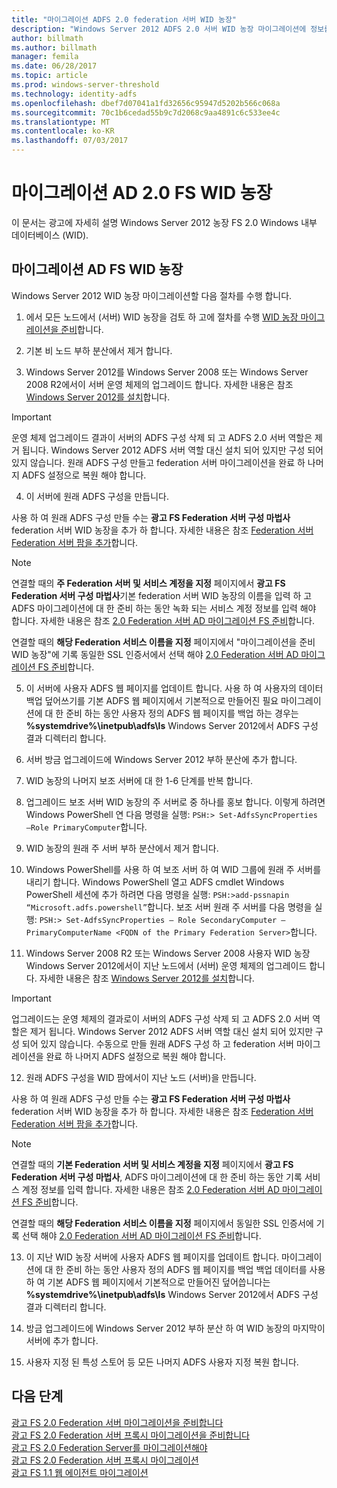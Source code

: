 ```yaml
---
title: "마이그레이션 ADFS 2.0 federation 서버 WID 농장"
description: "Windows Server 2012 ADFS 2.0 서버 WID 농장 마이그레이션에 정보를 제공 합니다."
author: billmath
ms.author: billmath
manager: femila
ms.date: 06/28/2017
ms.topic: article
ms.prod: windows-server-threshold
ms.technology: identity-adfs
ms.openlocfilehash: dbef7d07041a1fd32656c95947d5202b566c068a
ms.sourcegitcommit: 70c1b6cedad55b9c7d2068c9aa4891c6c533ee4c
ms.translationtype: MT
ms.contentlocale: ko-KR
ms.lasthandoff: 07/03/2017
---
```

# <a name="migrate-an-ad-fs-20-wid-farm"></a>마이그레이션 AD 2.0 FS WID 농장  
이 문서는 광고에 자세히 설명 Windows Server 2012 농장 FS 2.0 Windows 내부 데이터베이스 (WID).

## <a name="migrate-an-ad-fs-wid-farm"></a>마이그레이션 AD FS WID 농장
Windows Server 2012 WID 농장 마이그레이션할 다음 절차를 수행 합니다.  
  
1.  에서 모든 노드에서 (서버) WID 농장을 검토 하 고에 절차를 수행 [WID 농장 마이그레이션을 준비](prepare-to-migrate-a-wid-farm.md)합니다.  
  
2.  기본 비 노드 부하 분산에서 제거 합니다.  
  
3.  Windows Server 2012를 Windows Server 2008 또는 Windows Server 2008 R2에서이 서버 운영 체제의 업그레이드 합니다. 자세한 내용은 참조 [Windows Server 2012를 설치](https://technet.microsoft.com/library/jj134246.aspx)합니다.  
  
> [!IMPORTANT]
>  운영 체제 업그레이드 결과이 서버의 ADFS 구성 삭제 되 고 ADFS 2.0 서버 역할은 제거 됩니다. Windows Server 2012 ADFS 서버 역할 대신 설치 되어 있지만 구성 되어 있지 않습니다. 원래 ADFS 구성 만들고 federation 서버 마이그레이션을 완료 하 나머지 ADFS 설정으로 복원 해야 합니다.  
  
4.  이 서버에 원래 ADFS 구성을 만듭니다.  
  
사용 하 여 원래 ADFS 구성 만들 수는 **광고 FS Federation 서버 구성 마법사** federation 서버 WID 농장을 추가 하 합니다. 자세한 내용은 참조 [Federation 서버 Federation 서버 팜을 추가](add-a-federation-server-to-a-federation-server-farm.md)합니다.  
  
> [!NOTE]
> 연결할 때의 **주 Federation 서버 및 서비스 계정을 지정** 페이지에서 **광고 FS Federation 서버 구성 마법사**기본 federation 서버 WID 농장의 이름을 입력 하 고 ADFS 마이그레이션에 대 한 준비 하는 동안 녹화 되는 서비스 계정 정보를 입력 해야 합니다. 자세한 내용은 참조 [2.0 Federation 서버 AD 마이그레이션 FS 준비](prepare-to-migrate-a-wid-farm.md)합니다. 
>  
> 연결할 때의 **해당 Federation 서비스 이름을 지정** 페이지에서 "마이그레이션을 준비 WID 농장"에 기록 동일한 SSL 인증서에서 선택 해야 [2.0 Federation 서버 AD 마이그레이션 FS 준비](prepare-to-migrate-a-wid-farm.md)합니다.  
  
5.  이 서버에 사용자 ADFS 웹 페이지를 업데이트 합니다. 사용 하 여 사용자의 데이터 백업 덮어쓰기를 기본 ADFS 웹 페이지에서 기본적으로 만들어진 필요 마이그레이션에 대 한 준비 하는 동안 사용자 정의 ADFS 웹 페이지를 백업 하는 경우는 **%systemdrive%\inetpub\adfs\ls** Windows Server 2012에서 ADFS 구성 결과 디렉터리 합니다.  
  
6.  서버 방금 업그레이드에 Windows Server 2012 부하 분산에 추가 합니다.  
  
7.  WID 농장의 나머지 보조 서버에 대 한 1-6 단계를 반복 합니다.  
  
8.  업그레이드 보조 서버 WID 농장의 주 서버로 중 하나를 홍보 합니다. 이렇게 하려면 Windows PowerShell 연 다음 명령을 실행: `PSH:> Set-AdfsSyncProperties –Role PrimaryComputer`합니다.  
  
9. WID 농장의 원래 주 서버 부하 분산에서 제거 합니다.  
  
10. Windows PowerShell를 사용 하 여 보조 서버 하 여 WID 그룹에 원래 주 서버를 내리기 합니다. Windows PowerShell 열고 ADFS cmdlet Windows PowerShell 세션에 추가 하려면 다음 명령을 실행: `PSH:>add-pssnapin “Microsoft.adfs.powershell”`합니다. 보조 서버 원래 주 서버를 다음 명령을 실행: `PSH:> Set-AdfsSyncProperties – Role SecondaryComputer –PrimaryComputerName <FQDN of the Primary Federation Server>`합니다.  
  
11. Windows Server 2008 R2 또는 Windows Server 2008 사용자 WID 농장 Windows Server 2012에서이 지난 노드에서 (서버) 운영 체제의 업그레이드 합니다. 자세한 내용은 참조 [Windows Server 2012를 설치](https://technet.microsoft.com/library/jj134246.aspx)합니다.  
  
> [!IMPORTANT]
>  업그레이드는 운영 체제의 결과로이 서버의 ADFS 구성 삭제 되 고 ADFS 2.0 서버 역할은 제거 됩니다. Windows Server 2012 ADFS 서버 역할 대신 설치 되어 있지만 구성 되어 있지 않습니다. 수동으로 만들 원래 ADFS 구성 하 고 federation 서버 마이그레이션을 완료 하 나머지 ADFS 설정으로 복원 해야 합니다.  
  
12. 원래 ADFS 구성을 WID 팜에서이 지난 노드 (서버)을 만듭니다.  
  
사용 하 여 원래 ADFS 구성 만들 수는 **광고 FS Federation 서버 구성 마법사** federation 서버 WID 농장을 추가 하 합니다. 자세한 내용은 참조 [Federation 서버 Federation 서버 팜을 추가](add-a-federation-server-to-a-federation-server-farm.md)합니다.  
  
> [!NOTE]
> 연결할 때의 **기본 Federation 서버 및 서비스 계정을 지정** 페이지에서 **광고 FS Federation 서버 구성 마법사**, ADFS 마이그레이션에 대 한 준비 하는 동안 기록 서비스 계정 정보를 입력 합니다. 자세한 내용은 참조 [2.0 Federation 서버 AD 마이그레이션 FS 준비](prepare-to-migrate-a-wid-farm.md)합니다. 
>  
> 연결할 때의 **해당 Federation 서비스 이름을 지정** 페이지에서 동일한 SSL 인증서에 기록 선택 해야 [2.0 Federation 서버 AD 마이그레이션 FS 준비](prepare-to-migrate-a-wid-farm.md)합니다.  
  
13. 이 지난 WID 농장 서버에 사용자 ADFS 웹 페이지를 업데이트 합니다. 마이그레이션에 대 한 준비 하는 동안 사용자 정의 ADFS 웹 페이지를 백업 백업 데이터를 사용 하 여 기본 ADFS 웹 페이지에서 기본적으로 만들어진 덮어씁니다는 **%systemdrive%\inetpub\adfs\ls** Windows Server 2012에서 ADFS 구성 결과 디렉터리 합니다.  
  
14. 방금 업그레이드에 Windows Server 2012 부하 분산 하 여 WID 농장의 마지막이 서버에 추가 합니다.  
  
15. 사용자 지정 된 특성 스토어 등 모든 나머지 ADFS 사용자 지정 복원 합니다.  
  
## <a name="next-steps"></a>다음 단계
 [광고 FS 2.0 Federation 서버 마이그레이션을 준비합니다](prepare-to-migrate-ad-fs-fed-server.md)   
 [광고 FS 2.0 Federation 서버 프록시 마이그레이션을 준비합니다](prepare-to-migrate-ad-fs-fed-proxy.md)   
 [광고 FS 2.0 Federation Server를 마이그레이션해야](migrate-the-ad-fs-fed-server.md)   
 [광고 FS 2.0 Federation 서버 프록시 마이그레이션](migrate-the-ad-fs-2-fed-server-proxy.md)   
 [광고 FS 1.1 웹 에이전트 마이그레이션](migrate-the-ad-fs-web-agent.md)